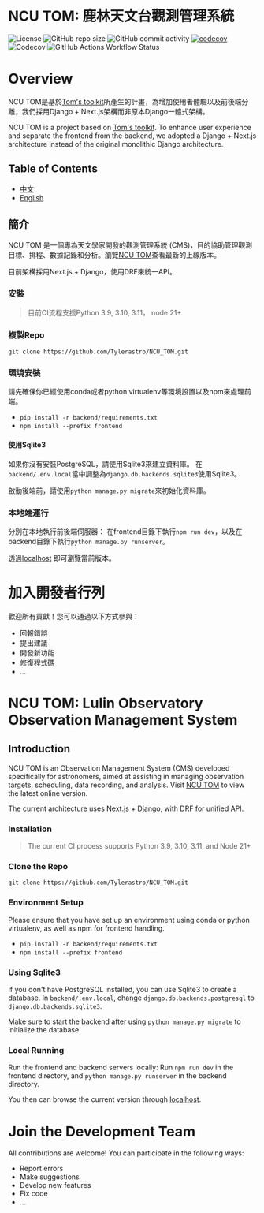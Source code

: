 # NCU TOM: 鹿林天文台觀測管理系統
![License](https://img.shields.io/badge/License-MIT-blue)
![GitHub repo size](https://img.shields.io/github/repo-size/Tylerastro/NCU_TOM)
![GitHub commit activity](https://img.shields.io/github/commit-activity/w/tylerastro/NCU_TOM)
[![codecov](https://codecov.io/gh/Tylerastro/NCU_TOM/graph/badge.svg?token=HRARMN5RJZ)](https://codecov.io/gh/Tylerastro/NCU_TOM)
![Codecov](https://img.shields.io/codecov/c/github/Tylerastro/NCU_TOM)
![GitHub Actions Workflow Status](https://img.shields.io/github/actions/workflow/status/Tylerastro/NCU_TOM/CI.yml)




# Overview
NCU TOM是基於[Tom's toolkit](https://github.com/TOMToolkit/tom_base)所產生的計畫，為增加使用者體驗以及前後端分離，我們採用Django + Next.js架構而非原本Django一體式架構。

NCU TOM is a project based on [Tom's toolkit](https://github.com/TOMToolkit/tom_base). To enhance user experience and separate the frontend from the backend, we adopted a Django + Next.js architecture instead of the original monolithic Django architecture.

## Table of Contents
- [中文](#簡介)
- [English](#introduction)



## 簡介

NCU TOM 是一個專為天文學家開發的觀測管理系統 (CMS)，目的協助管理觀測目標、排程、數據記錄和分析。瀏覽[NCU TOM](https://tom.astro.ncu.edu.tw)查看最新的上線版本。

目前架構採用Next.js + Django，使用DRF來統一API。

### 安裝
> 目前CI流程支援Python 3.9, 3.10, 3.11， node 21+

### 複製Repo
`git clone https://github.com/Tylerastro/NCU_TOM.git`

### 環境安裝

請先確保你已經使用conda或者python virtualenv等環境設置以及npm來處理前端。

- `pip install -r backend/requirements.txt`
- `npm install --prefix frontend`

#### 使用Sqlite3
如果你沒有安裝PostgreSQL，請使用Sqlite3來建立資料庫。
在`backend/.env.local`當中調整為`django.db.backends.sqlite3`使用Sqlite3。

啟動後端前，請使用`python manage.py migrate`來初始化資料庫。

### 本地端運行
分別在本地執行前後端伺服器：
在frontend目錄下執行`npm run dev`，以及在backend目錄下執行`python manage.py runserver`。

透過[localhost](http://localhost:3000) 即可瀏覽當前版本。


# 加入開發者行列

歡迎所有貢獻！您可以通過以下方式參與：

- 回報錯誤
- 提出建議
- 開發新功能
- 修復程式碼
- ...


# NCU TOM: Lulin Observatory Observation Management System


## Introduction

NCU TOM is an Observation Management System (CMS) developed specifically for astronomers, aimed at assisting in managing observation targets, scheduling, data recording, and analysis. Visit [NCU TOM](https://tom.astro.ncu.edu.tw) to view the latest online version.

The current architecture uses Next.js + Django, with DRF for unified API.

### Installation

> The current CI process supports Python 3.9, 3.10, 3.11, and Node 21+

### Clone the Repo
`git clone https://github.com/Tylerastro/NCU_TOM.git`

### Environment Setup

Please ensure that you have set up an environment using conda or python virtualenv, as well as npm for frontend handling.

- `pip install -r backend/requirements.txt`
- `npm install --prefix frontend`

### Using Sqlite3

If you don't have PostgreSQL installed, you can use Sqlite3 to create a database.
In `backend/.env.local`, change `django.db.backends.postgresql` to `django.db.backends.sqlite3`.

Make sure to start the backend after using `python manage.py migrate` to initialize the database.


### Local Running
Run the frontend and backend servers locally:
Run `npm run dev` in the frontend directory, and `python manage.py runserver` in the backend directory.

You then can browse the current version through [localhost](http://localhost:3000).

# Join the Development Team

All contributions are welcome! You can participate in the following ways:

- Report errors
- Make suggestions
- Develop new features
- Fix code
- ...
